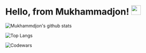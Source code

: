 # Hello, from Mukhammadjon! <img src="https://raw.githubusercontent.com/MartinHeinz/MartinHeinz/master/wave.gif" width="30px" height='30px'>
<div>
  <p><img src="https://github-readme-stats.vercel.app/api?username=mukhammadjcn&theme=tokyonight&show_icons=true" alt="Mukhammdjon's github stats" style="max-width:100%;"></p>
  <p><img src="https://github-readme-stats.vercel.app/api/top-langs/?username=mukhammadjcn&theme=tokyonight&show_icons=true&layout=compact" alt="Top Langs" style="max-width:100%;"></p>
<!--   <p><img src="https://github-readme-stats.vercel.app/api/pin/?username=mukhammadjcn&theme=tokyonight&show_icons=true&repo=vueComponent" alt="Top Langs" style="max-width:100%;"></p> -->
  <p><img src="https://www.codewars.com/users/mukhammadjcn/badges/large" alt="Codewars" style="max-width:100%;"></p>
</div>

<!---
mukhammadjcn/mukhammadjcn is a ✨ special ✨ repository because its `README.md` (this file) appears on your GitHub profile.
You can click the Preview link to take a look at your changes.
--->

